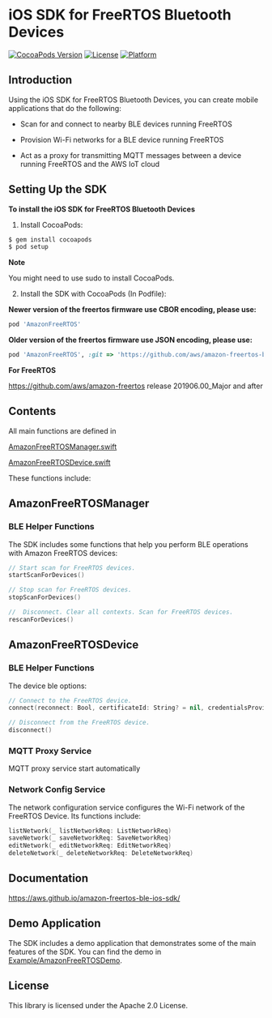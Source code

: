 # iOS SDK for FreeRTOS Bluetooth Devices

[![CocoaPods Version](https://img.shields.io/cocoapods/v/AmazonFreeRTOS.svg?style=flat)](https://cocoapods.org/pods/AmazonFreeRTOS)
[![License](https://img.shields.io/cocoapods/l/AmazonFreeRTOS.svg?style=flat)](https://cocoapods.org/pods/AmazonFreeRTOS)
[![Platform](https://img.shields.io/cocoapods/p/AmazonFreeRTOS.svg?style=flat)](https://cocoapods.org/pods/AmazonFreeRTOS)

## Introduction

Using the iOS SDK for FreeRTOS Bluetooth Devices, you can create mobile applications that do the following:

- Scan for and connect to nearby BLE devices running FreeRTOS

- Provision Wi-Fi networks for a BLE device running FreeRTOS

- Act as a proxy for transmitting MQTT messages between a device running FreeRTOS and the AWS IoT cloud

## Setting Up the SDK

**To install the iOS SDK for FreeRTOS Bluetooth Devices**

1. Install CocoaPods:
```ruby
$ gem install cocoapods
$ pod setup
```

**Note** 

You might need to use sudo to install CocoaPods.

2. Install the SDK with CocoaPods (In Podfile):

**Newer version of the freertos firmware use CBOR encoding, please use:**

```ruby
pod 'AmazonFreeRTOS'
```

**Older version of the freertos firmware use JSON encoding, please use:**

```ruby
pod 'AmazonFreeRTOS', :git => 'https://github.com/aws/amazon-freertos-ble-ios-sdk.git', :tag => '0.9.4'
```

**For FreeRTOS**

https://github.com/aws/amazon-freertos release 201906.00_Major and after


## Contents

All main functions are defined in 

[AmazonFreeRTOSManager.swift](AmazonFreeRTOS/AmazonFreeRTOSManager.swift)

[AmazonFreeRTOSDevice.swift](AmazonFreeRTOS/AmazonFreeRTOSDevice.swift)

These functions include:

## AmazonFreeRTOSManager

### BLE Helper Functions

The SDK includes some functions that help you perform BLE operations with Amazon FreeRTOS devices:

```swift
// Start scan for FreeRTOS devices.
startScanForDevices()

// Stop scan for FreeRTOS devices.
stopScanForDevices()

//  Disconnect. Clear all contexts. Scan for FreeRTOS devices.
rescanForDevices()
```

## AmazonFreeRTOSDevice

### BLE Helper Functions

The device ble options:

```swift
// Connect to the FreeRTOS device.
connect(reconnect: Bool, certificateId: String? = nil, credentialsProvider: AWSCredentialsProvider? = nil)

// Disconnect from the FreeRTOS device.
disconnect()
```

### MQTT Proxy Service

MQTT proxy service start automatically

### Network Config Service

The network configuration service configures the Wi-Fi network of the FreeRTOS Device. Its functions include:

```swift
listNetwork(_ listNetworkReq: ListNetworkReq)
saveNetwork(_ saveNetworkReq: SaveNetworkReq)
editNetwork(_ editNetworkReq: EditNetworkReq)
deleteNetwork(_ deleteNetworkReq: DeleteNetworkReq)
```
## Documentation

https://aws.github.io/amazon-freertos-ble-ios-sdk/

## Demo Application

The SDK includes a demo application that demonstrates some of the main features of the SDK. You can find the demo in [Example/AmazonFreeRTOSDemo](Example/AmazonFreeRTOSDemo).

## License

This library is licensed under the Apache 2.0 License. 

